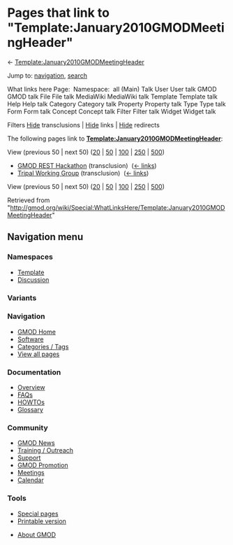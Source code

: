 <div id="mw-page-base" class="noprint">

</div>

<div id="mw-head-base" class="noprint">

</div>

<div id="content" class="mw-body" role="main">

<span id="top"></span>

<div id="mw-js-message" style="display:none;">

</div>



# <span dir="auto">Pages that link to "Template:January2010GMODMeetingHeader"</span>

<div id="bodyContent">

<div id="contentSub">

←
[Template:January2010GMODMeetingHeader](/wiki/Template:January2010GMODMeetingHeader "Template:January2010GMODMeetingHeader")

</div>

<div id="jump-to-nav" class="mw-jump">

Jump to: [navigation](#mw-navigation), [search](#p-search)

</div>

<div id="mw-content-text">

What links here Page:  Namespace:  all (Main) Talk User User talk GMOD
GMOD talk File File talk MediaWiki MediaWiki talk Template Template talk
Help Help talk Category Category talk Property Property talk Type Type
talk Form Form talk Concept Concept talk Filter Filter talk Widget
Widget talk

Filters
[Hide](/mediawiki/index.php?title=Special:WhatLinksHere/Template:January2010GMODMeetingHeader&hidetrans=1 "Special:WhatLinksHere/Template:January2010GMODMeetingHeader")
transclusions \|
[Hide](/mediawiki/index.php?title=Special:WhatLinksHere/Template:January2010GMODMeetingHeader&hidelinks=1 "Special:WhatLinksHere/Template:January2010GMODMeetingHeader")
links \|
[Hide](/mediawiki/index.php?title=Special:WhatLinksHere/Template:January2010GMODMeetingHeader&hideredirs=1 "Special:WhatLinksHere/Template:January2010GMODMeetingHeader")
redirects

The following pages link to
**[Template:January2010GMODMeetingHeader](/wiki/Template:January2010GMODMeetingHeader "Template:January2010GMODMeetingHeader")**:

View (previous 50 \| next 50)
([20](/mediawiki/index.php?title=Special:WhatLinksHere/Template:January2010GMODMeetingHeader&limit=20 "Special:WhatLinksHere/Template:January2010GMODMeetingHeader")
\|
[50](/mediawiki/index.php?title=Special:WhatLinksHere/Template:January2010GMODMeetingHeader&limit=50 "Special:WhatLinksHere/Template:January2010GMODMeetingHeader")
\|
[100](/mediawiki/index.php?title=Special:WhatLinksHere/Template:January2010GMODMeetingHeader&limit=100 "Special:WhatLinksHere/Template:January2010GMODMeetingHeader")
\|
[250](/mediawiki/index.php?title=Special:WhatLinksHere/Template:January2010GMODMeetingHeader&limit=250 "Special:WhatLinksHere/Template:January2010GMODMeetingHeader")
\|
[500](/mediawiki/index.php?title=Special:WhatLinksHere/Template:January2010GMODMeetingHeader&limit=500 "Special:WhatLinksHere/Template:January2010GMODMeetingHeader"))

- [GMOD REST Hackathon](/wiki/GMOD_REST_Hackathon "GMOD REST Hackathon")
  (transclusion) ‎ <span class="mw-whatlinkshere-tools">([←
  links](/mediawiki/index.php?title=Special:WhatLinksHere&target=GMOD+REST+Hackathon "Special:WhatLinksHere"))</span>
- [Tripal Working
  Group](/wiki/Tripal_Working_Group "Tripal Working Group")
  (transclusion) ‎ <span class="mw-whatlinkshere-tools">([←
  links](/mediawiki/index.php?title=Special:WhatLinksHere&target=Tripal+Working+Group "Special:WhatLinksHere"))</span>

View (previous 50 \| next 50)
([20](/mediawiki/index.php?title=Special:WhatLinksHere/Template:January2010GMODMeetingHeader&limit=20 "Special:WhatLinksHere/Template:January2010GMODMeetingHeader")
\|
[50](/mediawiki/index.php?title=Special:WhatLinksHere/Template:January2010GMODMeetingHeader&limit=50 "Special:WhatLinksHere/Template:January2010GMODMeetingHeader")
\|
[100](/mediawiki/index.php?title=Special:WhatLinksHere/Template:January2010GMODMeetingHeader&limit=100 "Special:WhatLinksHere/Template:January2010GMODMeetingHeader")
\|
[250](/mediawiki/index.php?title=Special:WhatLinksHere/Template:January2010GMODMeetingHeader&limit=250 "Special:WhatLinksHere/Template:January2010GMODMeetingHeader")
\|
[500](/mediawiki/index.php?title=Special:WhatLinksHere/Template:January2010GMODMeetingHeader&limit=500 "Special:WhatLinksHere/Template:January2010GMODMeetingHeader"))

</div>

<div class="printfooter">

Retrieved from
"<http://gmod.org/wiki/Special:WhatLinksHere/Template:January2010GMODMeetingHeader>"

</div>

<div id="catlinks" class="catlinks catlinks-allhidden">

</div>

<div class="visualClear">

</div>

</div>

</div>

<div id="mw-navigation">

## Navigation menu

<div id="mw-head">



<div id="left-navigation">

<div id="p-namespaces" class="vectorTabs" role="navigation"
aria-labelledby="p-namespaces-label">

### Namespaces

- <span id="ca-nstab-template"><a href="/wiki/Template:January2010GMODMeetingHeader" accesskey="c"
  title="View the template [c]">Template</a></span>
- <span id="ca-talk"><a
  href="/mediawiki/index.php?title=Template_talk:January2010GMODMeetingHeader&amp;action=edit&amp;redlink=1"
  accesskey="t"
  title="Discussion about the content page [t]">Discussion</a></span>

</div>

<div id="p-variants" class="vectorMenu emptyPortlet" role="navigation"
aria-labelledby="p-variants-label">

### 

### Variants[](#)

<div class="menu">

</div>

</div>

</div>





</div>

</div>

</div>

<div id="mw-panel">

<div id="p-logo" role="banner">

<a href="/wiki/Main_Page"
style="background-image: url(http://gmod.org/images/GMOD-cogs.png);"
title="Visit the main page"></a>

</div>

<div id="p-Navigation" class="portal" role="navigation"
aria-labelledby="p-Navigation-label">

### Navigation

<div class="body">

- <span id="n-GMOD-Home">[GMOD Home](/wiki/Main_Page)</span>
- <span id="n-Software">[Software](/wiki/GMOD_Components)</span>
- <span id="n-Categories-.2F-Tags">[Categories /
  Tags](/wiki/Categories)</span>
- <span id="n-View-all-pages">[View all
  pages](/wiki/Special:AllPages)</span>

</div>

</div>

<div id="p-Documentation" class="portal" role="navigation"
aria-labelledby="p-Documentation-label">

### Documentation

<div class="body">

- <span id="n-Overview">[Overview](/wiki/Overview)</span>
- <span id="n-FAQs">[FAQs](/wiki/Category:FAQ)</span>
- <span id="n-HOWTOs">[HOWTOs](/wiki/Category:HOWTO)</span>
- <span id="n-Glossary">[Glossary](/wiki/Glossary)</span>

</div>

</div>

<div id="p-Community" class="portal" role="navigation"
aria-labelledby="p-Community-label">

### Community

<div class="body">

- <span id="n-GMOD-News">[GMOD News](/wiki/GMOD_News)</span>
- <span id="n-Training-.2F-Outreach">[Training /
  Outreach](/wiki/Training_and_Outreach)</span>
- <span id="n-Support">[Support](/wiki/Support)</span>
- <span id="n-GMOD-Promotion">[GMOD
  Promotion](/wiki/GMOD_Promotion)</span>
- <span id="n-Meetings">[Meetings](/wiki/Meetings)</span>
- <span id="n-Calendar">[Calendar](/wiki/Calendar)</span>

</div>

</div>

<div id="p-tb" class="portal" role="navigation"
aria-labelledby="p-tb-label">

### Tools

<div class="body">

- <span id="t-specialpages"><a href="/wiki/Special:SpecialPages" accesskey="q"
  title="A list of all special pages [q]">Special pages</a></span>
- <span id="t-print"><a
  href="/mediawiki/index.php?title=Special:WhatLinksHere/Template:January2010GMODMeetingHeader&amp;printable=yes"
  rel="alternate" accesskey="p"
  title="Printable version of this page [p]">Printable version</a></span>

</div>

</div>

</div>

</div>

<div id="footer" role="contentinfo">

- <span id="footer-places-about">[About
  GMOD](/wiki/GMOD:About "GMOD:About")</span>

<!-- -->






</div>
